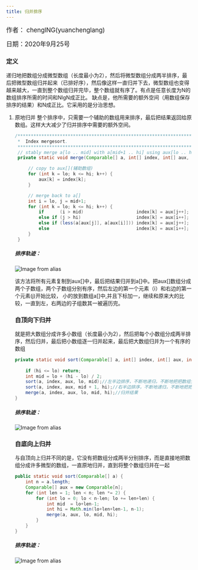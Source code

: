 ```yaml
---
title: 归并排序
---
```


<big>作者： chenglNG(yuanchenglang)</big>

<big>日期：2020年9月25号</big>

### 定义
递归地把数组分成微型数组（长度最小为2），然后将微型数组分成两半排序，最后把微型数组归并起来（已排好序），然后像这样一直归并下去，微型数组也变得越来越大，一直到整个数组归并完毕，整个数组就有序了。有点是任意长度为N的数组排序所需的时间和NlgN成正比。
缺点是，他所需要的额外空间（用数组保存排序的结果）和N成正比。它采用的是分治思想。


1. 原地归并
   整个排序中，只需要一个辅助的数组用来排序，最后把结果返回给原数组。这样大大减少了归并排序中需要的额外空间。
   ```java
   /***************************************************************************
    *  Index mergesort.
    ***************************************************************************/
    // stably merge a[lo .. mid] with a[mid+1 .. hi] using aux[lo .. hi]
    private static void merge(Comparable[] a, int[] index, int[] aux, int lo, int mid, int hi) {

        // copy to aux[](辅助数组)
        for (int k = lo; k <= hi; k++) {
            aux[k] = index[k]; 
        }

        // merge back to a[]
        int i = lo, j = mid+1;
        for (int k = lo; k <= hi; k++) {
            if      (i > mid)                    index[k] = aux[j++];
            else if (j > hi)                     index[k] = aux[i++];
            else if (less(a[aux[j]], a[aux[i]])) index[k] = aux[j++];
            else                                 index[k] = aux[i++];
        }
    }
   ```
   ##### 排序轨迹：

   ![Image from alias](~@images/code/merge.png)

   该方法将所有元素复制到aux[]中，最后把结果归并到a[]中。把aux[]数组分成两个子数组，两个子数组分别有序，然后左边的第一个元素（i）和右边的第一个元素(j)开始比较，
   小的放到数组a[]中,并且下标加一，继续和原来大的比较，一直到左，右两边的子组数其一被遍历完。
   

   ### 自顶向下归并

    就是把大数组分成许多小数组（长度最小为2），然后把每个小数组分成两半排序，然后归并，最后把小数组逐一归并起来，最后把大数组归并为一个有序的数组

    ```java
    private static void sort(Comparable[] a, int[] index, int[] aux, int lo, int hi) {
      
        if (hi <= lo) return;
        int mid = lo + (hi - lo) / 2;
        sort(a, index, aux, lo, mid);//左半边排序，不断地递归，不断地把把数组分成小数组
        sort(a, index, aux, mid + 1, hi);//右半边排序，不断地递归，不断地把把数组分成小数组
        merge(a, index, aux, lo, mid, hi);//归并结果
    }

   ```
   ##### 排序轨迹：
    
   ![Image from alias](~@images/code/mergesortTD.png)

   ### 自底向上归并
    与自顶向上归并不同的是，它没有把数组分成两半分别排序，而是直接地把数组分成许多微型的数组，一直原地归并，直到将整个数组归并在一起
    ```java
    public static void sort(Comparable[] a) {
        int n = a.length;
        Comparable[] aux = new Comparable[n];
        for (int len = 1; len < n; len *= 2) {
            for (int lo = 0; lo < n-len; lo += len+len) {
                int mid  = lo+len-1;
                int hi = Math.min(lo+len+len-1, n-1);
                merge(a, aux, lo, mid, hi);
            }
        }
    }
    ```

    ##### 排序轨迹：

    ![Image from alias](~@images/code/mergesortBU.png)
    
